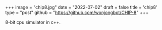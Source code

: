 +++
image = "chip8.jpg"
date = "2022-07-02"
draft = false
title = 'chip8'
type = "post"
github = "https://github.com/wonjongbot/CHIP-8"
+++

8-bit cpu simulator in c++.
<!--more-->
